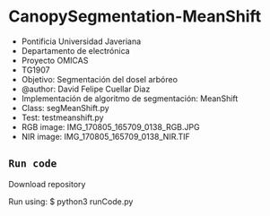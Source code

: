# CanopySegmentation-MeanShift
- Pontificia Universidad Javeriana
- Departamento de electrónica
- Proyecto OMICAS
- TG1907
- Objetivo: Segmentación del dosel arbóreo
- @author: David Felipe Cuellar Diaz
- Implementación de algoritmo de segmentación: MeanShift
- Class: segMeanShift.py
- Test: testmeanshift.py
- RGB image: IMG_170805_165709_0138_RGB.JPG
- NIR image: IMG_170805_165709_0138_NIR.TIF


## `Run code`
Download repository

Run using:
$ python3 runCode.py
